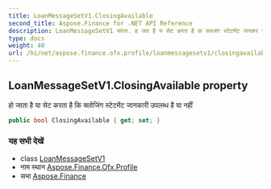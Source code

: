 ```yaml
---
title: LoanMessageSetV1.ClosingAvailable
second_title: Aspose.Finance for .NET API Reference
description: LoanMessageSetV1 संपत्त. ह जत है य सेट करत है क क्लजंग स्टेटमेंट जनकर उपलब्ध है य नहं
type: docs
weight: 40
url: /hi/net/aspose.finance.ofx.profile/loanmessagesetv1/closingavailable/
---
```

## LoanMessageSetV1.ClosingAvailable property

हो जाता है या सेट करता है कि क्लोजिंग स्टेटमेंट जानकारी उपलब्ध है या नहीं

```csharp
public bool ClosingAvailable { get; set; }
```

### यह सभी देखें

* class [LoanMessageSetV1](../)
* नाम स्थान [Aspose.Finance.Ofx.Profile](../../loanmessagesetv1/)
* सभा [Aspose.Finance](../../../)


